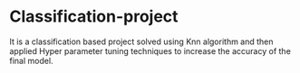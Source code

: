 # Classification-project
It is a classification based project solved using Knn algorithm and then applied Hyper parameter tuning techniques to increase  the accuracy of the final model.
